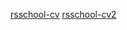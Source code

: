 [rsschool-cv](https://PavelS324.github.io/rsschool-cv/cv)
[rsschool-cv2](https://github.com/PavelS324/rsschool-cv.git)

